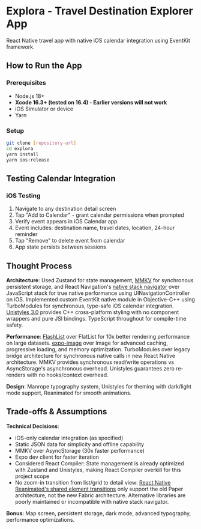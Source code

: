 # Explora - Travel Destination Explorer App

React Native travel app with native iOS calendar integration using EventKit framework.

## How to Run the App

### Prerequisites
- Node.js 18+
- **Xcode 16.3+ (tested on 16.4) - Earlier versions will not work**
- iOS Simulator or device
- Yarn

### Setup
```bash
git clone [repository-url]
cd explora
yarn install
yarn ios:release
```

## Testing Calendar Integration

### iOS Testing
1. Navigate to any destination detail screen
2. Tap "Add to Calendar" - grant calendar permissions when prompted
3. Verify event appears in iOS Calendar app
4. Event includes: destination name, travel dates, location, 24-hour reminder
5. Tap "Remove" to delete event from calendar
6. App state persists between sessions

## Thought Process

**Architecture**: Used Zustand for state management, [MMKV](https://github.com/mrousavy/react-native-mmkv) for synchronous persistent storage, and React Navigation's [native stack navigator](https://reactnavigation.org/docs/native-stack-navigator/) over JavaScript stack for true native performance using UINavigationController on iOS. Implemented custom EventKit native module in Objective-C++ using TurboModules for synchronous, type-safe iOS calendar integration. [Unistyles 3.0](https://www.unistyl.es/v3/start/introduction) provides C++ cross-platform styling with no component wrappers and pure JSI bindings. TypeScript throughout for compile-time safety.

**Performance**: [FlashList](https://shopify.github.io/flash-list/) over FlatList for 10x better rendering performance on large datasets. [expo-image](https://docs.expo.dev/versions/latest/sdk/image/) over Image for advanced caching, progressive loading, and memory optimization. TurboModules over legacy bridge architecture for synchronous native calls in new React Native architecture. MMKV provides synchronous read/write operations vs AsyncStorage's asynchronous overhead. Unistyles guarantees zero re-renders with no hooks/context overhead.

**Design**: Manrope typography system, Unistyles for theming with dark/light mode support, Reanimated for smooth animations.

## Trade-offs & Assumptions

**Technical Decisions**:
- iOS-only calendar integration (as specified)
- Static JSON data for simplicity and offline capability  
- MMKV over AsyncStorage (30x faster performance)
- Expo dev client for faster iteration
- Considered React Compiler: State management is already optimized with Zustand and Unistyles, making React Compiler overkill for this project scope
- No zoom-in transition from list/grid to detail view: [React Native Reanimated's shared element transitions](https://docs.swmansion.com/react-native-reanimated/docs/shared-element-transitions/overview/#remarks) only support the old Paper architecture, not the new Fabric architecture. Alternative libraries are poorly maintained or incompatible with native stack navigator.

**Bonus**: Map screen, persistent storage, dark mode, advanced typography, performance optimizations.
